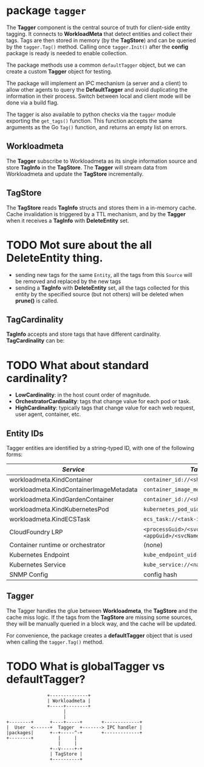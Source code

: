 # package `tagger`

The **Tagger** component is the central source of truth for client-side entity tagging.
It connects to **WorkloadMeta** that detect entities and collect their tags.
Tags are then stored in memory (by the **TagStore**) and can be queried by the `tagger.Tag()` method.
Calling once `tagger.Init()` after the **config** package is ready is needed to enable collection.

The package methods use a common `defaultTagger` object, but we can create a custom **Tagger** object for testing.

The package will implement an IPC mechanism (a server and a client) to allow
other agents to query the **DefaultTagger** and avoid duplicating the information
in their process. Switch between local and client mode will be done via a build flag.

The tagger is also available to python checks via the `tagger` module exporting
the `get_tags()` function. This function accepts the same arguments as the Go `Tag()`
function, and returns an empty list on errors.

## Workloadmeta

The **Tagger** subscribe to Workloadmeta as its single information source and store **TagInfo** in the **TagStore**.
The **Tagger** will stream data from Workloadmeta and update the **TagStore** incrementally.

## TagStore

The **TagStore** reads **TagInfo** structs and stores them in a in-memory
cache. Cache invalidation is triggered by a TTL mechanism, and by the **Tagger**
when it receives a **TagInfo** with **DeleteEntity** set.
# TODO Mot sure about the all DeleteEntity thing.

* sending new tags for the same `Entity`, all the tags from this `Source`
  will be removed and replaced by the new tags
* sending a **TagInfo** with **DeleteEntity** set, all the tags collected for
  this entity by the specified source (but not others) will be deleted when
  **prune()** is called.

## TagCardinality

**TagInfo** accepts and store tags that have different cardinality. **TagCardinality** can be:

# TODO What about standard cardinality?
* **LowCardinality**: in the host count order of magnitude.
* **OrchestratorCardinality**: tags that change value for each pod or task.
* **HighCardinality**: typically tags that change value for each web request, user agent, container, etc.

## Entity IDs

Tagger entities are identified by a string-typed ID, with one of the following forms:

<!-- NOTE: a similar table appears in comp/core/autodiscovery/README.md; please keep both in sync -->
| *Service*                               | *Tagger Entity*                                                    |
|-----------------------------------------|--------------------------------------------------------------------|
| workloadmeta.KindContainer              | `container_id://<sha>`                                             |
| workloadmeta.KindContainerImageMetadata | `container_image_metadata://<sha>`                                 |
| workloadmeta.KindGardenContainer        | `container_id://<sha>`                                             |
| workloadmeta.KindKubernetesPod          | `kubernetes_pod_uid://<uid>`                                       |
| workloadmeta.KindECSTask                | `ecs_task://<task-id>`                                             |
| CloudFoundry LRP                        | `<processGuid>/<svcName>/<instanceGuid>`  or `<appGuid>/<svcName>` |
| Container runtime or orchestrator       | (none)                                                             |
| Kubernetes Endpoint                     | `kube_endpoint_uid://<namespace>/<name>/<ip>`                      |
| Kubernetes Service                      | `kube_service://<namespace>/<name>`                                |
| SNMP Config                             | config hash                                                        |

## Tagger

The Tagger handles the glue between **Workloadmeta**, the **TagStore** and the
cache miss logic. If the tags from the **TagStore** are missing some sources,
they will be manually queried in a block way, and the cache will be updated.

For convenience, the package creates a **defaultTagger** object that is used
when calling the `tagger.Tag()` method.
# TODO What is globalTagger vs defaultTagger?

                   +--------------+
                   | Workloadmeta |
                   +-----+--------+
                         |
                         |
    +--------+      +----+-----+       +-------------+
    |  User  <------+  Tagger  +-------> IPC handler |
    |packages|      +--+-----^-+       +-------------+
    +--------+         |     |
                       |     |
                    +--v-----+-+
                    | TagStore |
                    +----------+
